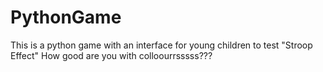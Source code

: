 # PythonGame
This is a python game with an interface for young children to test "Stroop Effect"
How good are you with colloourrsssss???

